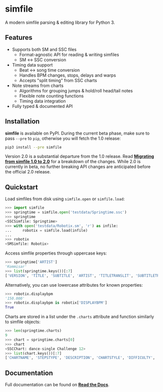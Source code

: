 # simfile

A modern simfile parsing & editing library for Python 3.

## Features

* Supports both SM and SSC files
  - Format-agnostic API for reading & writing simfiles
  - SM ↔︎ SSC conversion
* Timing data support
  - Beat ↔︎ song time conversion
  - Handles BPM changes, stops, delays and warps
  - Accepts "split timing" from SSC charts
* Note streams from charts
  - Algorithms for grouping jumps & hold/roll head/tail notes
  - Flexible note counting functions
  - Timing data integration
* Fully typed & documented API

## Installation

**simfile** is available on PyPI. During the current beta phase, make sure to pass `--pre` to `pip`, otherwise you will fetch the 1.0 release:

```bash
pip3 install --pre simfile
```

Version 2.0 is a substantial departure from the 1.0 release. Read **[Migrating from simfile 1.0 to 2.0](https://simfile.readthedocs.io/en/latest/migrating.html)** for a breakdown of the changes. While 2.0 is currently in beta, no further breaking API changes are anticipated before the official 2.0 release.

## Quickstart

Load simfiles from disk using `simfile.open` or `simfile.load`:

```python
>>> import simfile
>>> springtime = simfile.open('testdata/Springtime.ssc')
>>> springtime
<SSCSimfile: Springtime>
>>> with open('testdata/Robotix.sm', 'r') as infile:
...     robotix = simfile.load(infile)
...
>>> robotix
<SMSimfile: Robotix>
```

Access simfile properties through uppercase keys:

```python
>>> springtime['ARTIST']
'Kommisar'
>>> list(springtime.keys())[:7]
['VERSION', 'TITLE', 'SUBTITLE', 'ARTIST', 'TITLETRANSLIT', 'SUBTITLETRANSLIT', 'ARTISTTRANSLIT']
```

Alternatively, you can use lowercase attributes for known properties:

```python
>>> robotix.displaybpm
'150.000'
>>> robotix.displaybpm is robotix['DISPLAYBPM']
True
```

Charts are stored in a list under the `.charts` attribute and function similarly to simfile objects:

```python
>>> len(springtime.charts)
9
>>> chart = springtime.charts[0]
>>> chart
<SSCChart: dance-single Challenge 12>
>>> list(chart.keys())[:7]
['CHARTNAME', 'STEPSTYPE', 'DESCRIPTION', 'CHARTSTYLE', 'DIFFICULTY', 'METER', 'RADARVALUES']
```

## Documentation

Full documentation can be found on **[Read the Docs](https://simfile.readthedocs.io/en/latest/)**.
